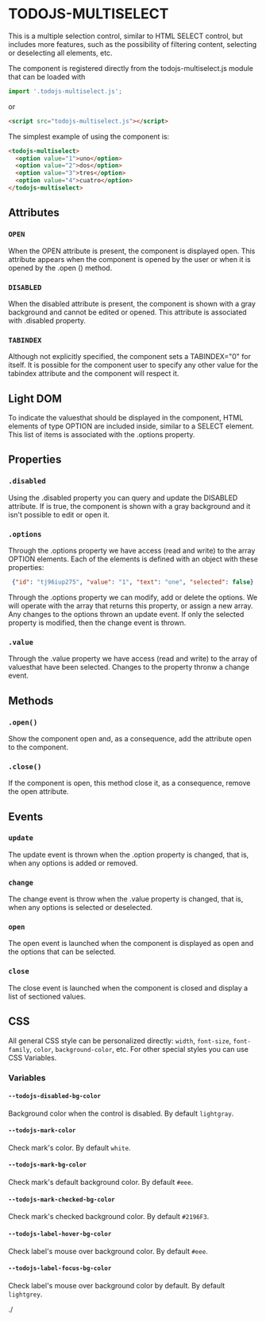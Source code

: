 # TODOJS-MULTISELECT

This is a multiple selection control, similar to HTML SELECT control, but includes more
features, such as the possibility of filtering content, selecting or deselecting all elements,
etc.

The component is registered directly from the todojs-multiselect.js module that can be loaded
with
```js
import '.todojs-multiselect.js';
```
or
```html
<script src="todojs-multiselect.js"></script>
```
The simplest example of using the component is:
```html
<todojs-multiselect>
  <option value="1">uno</option>
  <option value="2">dos</option>
  <option value="3">tres</option>
  <option value="4">cuatro</option>
</todojs-multiselect>
```

## Attributes

### `OPEN`

When the OPEN attribute is present, the component is displayed open. This attribute appears when
the component is opened by the user or when it is opened by the .open () method.

### `DISABLED`
When the disabled attribute is present, the component is shown with a gray background and cannot
be edited or opened. This attribute is associated with .disabled property.

### `TABINDEX`
Although not explicitly specified, the component sets a TABINDEX="0" for itself. It is possible
for the component user to specify any other value for the tabindex attribute and the
component will respect it.

## Light DOM

To indicate the values​that should be displayed in the component, HTML elements of type OPTION
are included inside, similar to a SELECT element. This list of items is associated with the
.options property.

## Properties

### `.disabled`
Using the .disabled property you can query and update the DISABLED attribute. If is true, the
component is shown with a gray background and it isn't possible to edit or open it.

### `.options`
Through the .options property we have access (read and write) to the array OPTION elements. Each
of the elements is defined with an object with these properties:
```json
 {"id": "tj96iup275", "value": "1", "text": "one", "selected": false}
```
Through the .options property we can modify, add or delete the options. We will operate with the
array that returns this property, or assign a new array. Any changes to the options thrown an
update event. If only the selected property is modified, then the change event is thrown.

### `.value`
Through the .value property we have access (read and write) to the array of values​that have
been selected. Changes to the property thronw a change event.

## Methods

### `.open()`
Show the component open and, as a consequence, add the attribute open to the component.

### `.close()`
If the component is open, this method close it, as a consequence, remove the open attribute.

## Events

### `update`
The update event is thrown when the .option property is changed, that is, when any options is
added or removed.

### `change`
The change event is throw when the .value property is changed, that is, when any options is
selected or deselected.

### `open`
The open event is launched when the component is displayed as open and the options that can be
selected.

### `close`
The close event is launched when the component is closed and display a list of sectioned values.

## CSS

All general CSS style can be personalized directly: `width`, `font-size`, `font-family`, `color`, 
`background-color`, etc. For other special styles you can use CSS Variables.

### Variables

#### `--todojs-disabled-bg-color`

Background color when the control is disabled. By default `lightgray`.

#### `--todojs-mark-color`
                   
Check mark's color. By default `white`.

#### `--todojs-mark-bg-color`

Check mark's default background color. By default `#eee`.

#### `--todojs-mark-checked-bg-color`

Check mark's checked background color. By default `#2196F3`.
                   
#### `--todojs-label-hover-bg-color`
                                  
Check label's mouse over background color. By default `#eee`.

#### `--todojs-label-focus-bg-color`
                             
Check label's mouse over background color by default. By default `lightgrey`.

./